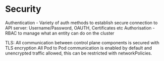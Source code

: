 # Security

Authentication - Variety of auth methods to establish secure connection to API server: Username/Password, OAUTH, Certificates etc
Authorisation - RBAC to manage what an entity can do on the cluster

TLS: All communication between control plane components is secured with TLS encryption
All Pod to Pod communication is enabled by default and unencrypted traffic allowed, this can be restricted with networkPolicies.